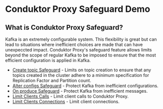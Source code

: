 # Conduktor Proxy Safeguard Demo

## What is Conduktor Proxy Safeguard?

Kafka is an extremely configurable system. This flexibility is great but can lead to situations where inefficient choices are made that can have unexpeccted impact. Conduktor Proxy's safeguard feature allows limits beyond the scope of regular Kafka to be imposed to ensure that the most efficient configuration is applied in Kafka. 

* [Create topic Safeguard](createTopic/Readme.md) - Limits on topic creation to ensure that any topics created in the cluster adhere to a minimum specification for Replication Factor and Partition count.
* [Alter configs Safeguard](alterConfigs/Readme.md) - Protect Kafka from inefficient configurations.
* [On produce Safeguard](onProduce/Readme.md) - Protect Kafka from inefficient messages.
* [Limit Clients Calls](limitClient/Readme.md) - Limit client calls to Conduktor Proxy.
* [Limit Clients Connections](limitConnect/Readme.md) - Limit client connections.